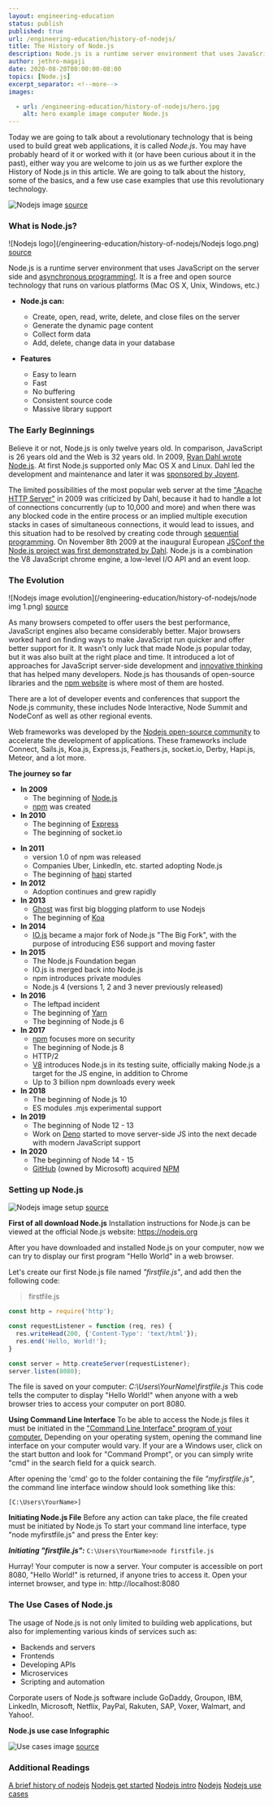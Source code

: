 ```yaml
---
layout: engineering-education
status: publish
published: true
url: /engineering-education/history-of-nodejs/
title: The History of Node.js
description: Node.js is a runtime server environment that uses JavaScript on the server side and asynchronous programming. It is a free and open source technology that runs on various platforms (Mac OS X, Unix, Windows, etc.)
author: jethro-magaji
date: 2020-08-20T00:00:00-08:00
topics: [Node.js]
excerpt_separator: <!--more-->
images:

  - url: /engineering-education/history-of-nodejs/hero.jpg
    alt: hero example image computer Node.js
---
```

Today we are going to talk about a revolutionary technology that is being used to build great web applications, it is called  *Node.js*.
You may have probably heard of it or worked with it (or have been curious about it in the past), either way you are welcome to join us as we further explore the History of Node.js in this article. We are going to talk about the history, some of the basics, and a few use case examples that use this revolutionary technology.
<!--more-->
![Nodejs image](/engineering-education/history-of-nodejs/nodejs-use-cases-cover-image.png)
[source](https://www.simform.com/nodejs-use-case/)

### What is Node.js?
![Nodejs logo](/engineering-education/history-of-nodejs/Nodejs logo.png)
[source](https://www.w3schools.com/nodejs/nodejs_intro.asp)

Node.js is a runtime server environment that uses JavaScript on the server side and [asynchronous programming!](https://www.w3schools.com/nodejs/nodejs_intro.asp). It is a free and open source technology that runs on various platforms (Mac OS X, Unix, Windows, etc.)

- **Node.js can:**
    - Create, open, read, write, delete, and close files on the server
    - Generate the dynamic page content
    - Collect form data
    - Add, delete, change data in your database

- **Features**
    - Easy to learn
    - Fast
    - No buffering
    - Consistent source code
    - Massive library support

### The Early Beginnings
Believe it or not, Node.js is only twelve years old. In comparison, JavaScript is 26 years old and the Web is 32 years old.
In 2009, [Ryan Dahl wrote Node.js](https://en.wikipedia.org/wiki/Node.js). At first Node.js supported only Mac OS X and Linux. Dahl led the development and maintenance and later it was [sponsored by Joyent](https://en.wikipedia.org/wiki/Node.js).

The limited possibilities of the most popular web server at the time ["Apache HTTP Server"](https://en.wikipedia.org/wiki/Apache_HTTP_Server) in 2009 was criticized by Dahl, because it had to handle a lot of connections concurrently (up to 10,000 and more) and when there was any blocked code in the entire process or an implied multiple execution stacks in cases of simultaneous connections, it would lead to issues, and this situation had to be resolved by creating code through [sequential programming](https://en.wikipedia.org/wiki/Sequential_algorithm). On November 8th 2009 at the inaugural European [JSConf the Node.js project was first demonstrated by Dahl](https://en.wikipedia.org/wiki/Node.js). Node.js is a combination the V8 JavaScript chrome engine, a low-level I/O API and an event loop.

### The Evolution
![Nodejs image evolution](/engineering-education/history-of-nodejs/node img 1.png)
[source](https://nodejs.dev/learn/a-brief-history-of-nodejs)

As many browsers competed to offer users the best performance, JavaScript engines also became considerably better. Major browsers worked hard on finding ways to make JavaScript run quicker and offer better support for it.
It wasn't only luck that made Node.js popular today, but it was also built at the right place and time. It introduced a lot of approaches for JavaScript server-side development and [innovative thinking](https://nodejs.dev/learn/a-brief-history-of-nodejs) that has helped many developers.
Node.js has thousands of open-source libraries and the [npm website](https://www.npmjs.com/) is where most of them are hosted.

There are a lot of developer events and conferences that support the Node.js community, these includes Node Interactive, Node Summit and NodeConf as well as other regional events.

Web frameworks was developed by the [Nodejs open-source community](https://nodejs.org/en/about/community/) to accelerate the development of applications. These frameworks include Connect, Sails.js, Koa.js, Express.js, Feathers.js, socket.io, Derby, Hapi.js, Meteor, and a lot more.

**The journey so far**

- **In 2009**
    - The beginning of [Node.js](https://nodejs.dev/)
    - [npm](https://www.npmjs.com/) was created
- **In 2010**
    - The beginning of [Express](https://expressjs.com/)
    - The beginning of socket.io
* **In 2011**
    - version 1.0 of npm was released
    - Companies Uber, LinkedIn, etc. started adopting Node.js
    - The beginning of [hapi](https://hapi.dev/) started
* **In 2012**
    - Adoption continues and grew rapidly
* **In 2013**
    - [Ghost](https://ghost.org/) was first big blogging platform to use Nodejs
    - The beginning of [Koa](https://koajs.com/)
* **In 2014**
    - [IO.js](https://github.com/nodejs/iojs.org) became a major fork of Node.js "The Big Fork", with the purpose of introducing ES6 support and moving faster
* **In 2015**
    - The Node.js Foundation began
    - IO.js is merged back into Node.js
    - npm introduces private modules
    - Node.js 4 (versions 1, 2 and 3 never previously released)
* **In 2016**
    - The leftpad incident
    - The beginning of [Yarn](https://yarnpkg.com/)
    - The beginning of Node.js 6
* **In 2017**
    - [npm]((https://www.npmjs.com/)) focuses more on security
    - The beginning of Node.js 8
    - HTTP/2
    - [V8](https://v8.dev/) introduces Node.js in its testing suite, officially making Node.js a target for the JS engine, in addition to Chrome
    - Up to 3 billion npm downloads every week
* **In 2018**
    - The beginning of Node.js 10
    - ES modules .mjs experimental support
* **In 2019**
    - The beginning of Node 12 - 13
    - Work on [Deno](https://deno.land/) started to move server-side JS into the next decade with modern JavaScript support
* **In 2020**
    - The beginning of Node 14 - 15
    - [GitHub](https://github.com/) (owned by Microsoft) acquired [NPM](https://www.npmjs.com/)

### Setting up Node.js 	
![Nodejs image setup](/engineering-education/history-of-nodejs/blogimage-nodejs.png)
[source](https://www.w3schools.com/nodejs/nodejs_get_started.asp)

**First of all download Node.js**
Installation instructions for Node.js can be viewed at the official Node.js website: https://nodejs.org

After you have downloaded and installed Node.js on your computer, now we can try to display our first program "Hello World" in a web browser.

Let's create our first Node.js file named *"firstfile.js"*, and add then the following code:

> firstfile.js
``` JavaScript
const http = require('http');

const requestListener = function (req, res) {
  res.writeHead(200, {'Content-Type': 'text/html'});
  res.end('Hello, World!');
}

const server = http.createServer(requestListener);
server.listen(8080);
```

The file is saved on your computer: *C:\Users\YourName\firstfile.js*
This code tells the computer to display "Hello World!" when anyone with a web browser tries to access your computer on port 8080.

**Using Command Line Interface**
To be able to access the Node.js files it must be initiated in the ["Command Line Interface" program of your computer.](https://www.w3schools.com/nodejs/nodejs_get_started.asp)
Depending on your operating system, opening the command line interface on your computer would vary. If your are a Windows user, click on the start button and look for "Command Prompt", or you can simply write "cmd" in the search field for a quick search.

After opening the 'cmd' go to the folder containing the file *"myfirstfile.js"*, the command line interface window should look something like this:

`[C:\Users\YourName>]`

**Initiating Node.js File**
Before any action can take place, the file created must be initiated by Node.js
To start your command line interface, type "node myfirstfile.js" and press the Enter key:

**_Initiating "firstfile.js":_**
`C:\Users\YourName>node firstfile.js`

Hurray! Your computer is now a server.
Your computer is accessible on port 8080, "Hello World!" is returned, if anyone tries to access it.
Open your internet browser, and type in: http://localhost:8080

### The Use Cases of Node.js
The usage of Node.js is not only limited to building web applications, but also for implementing various kinds of services such as:
  - Backends and servers
  - Frontends
  - Developing APIs
  - Microservices
  - Scripting and automation

Corporate users of Node.js software include GoDaddy, Groupon, IBM, LinkedIn, Microsoft, Netflix, PayPal, Rakuten, SAP, Voxer, Walmart, and Yahoo!.

**Node.js use case Infographic**

![Use cases image](/engineering-education/history-of-nodejs/Node.js-use-case-Inforgraphic.png)
[source](https://www.simform.com/nodejs-use-case/)

### Additional Readings
[A brief history of nodejs](https://nodejs.dev/learn/a-brief-history-of-nodejs)
[Nodejs get started](https://www.w3schools.com/nodejs/nodejs_get_started.asp)
[Nodejs intro](https://www.w3schools.com/nodejs/nodejs_intro.asp)
[Nodejs](https://en.wikipedia.org/wiki/Node.js)
[Nodejs use cases](https://www.simform.com/nodejs-use-case/)

